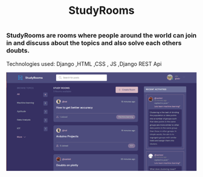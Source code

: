 <h1 align='center'>StudyRooms<h1>
<h3>StudyRooms are rooms where people around the world can join in and discuss about the topics and also solve each others doubts.</h3>
<p>Technologies used: Django ,HTML ,CSS , JS ,Django REST Api</p>
<div>
  <img src='home.PNG'>
</div>
